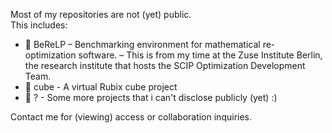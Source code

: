 <!--
**David-van-der-Linden/david-van-der-linden** is a ✨ _special_ ✨ repository because its `README.md` (this file) appears on your GitHub profile.

Here are some ideas to get you started:

- 🔭 I’m currently working on ...
- 🌱 I’m currently learning ...
- 👯 I’m looking to collaborate on ...
- 🤔 I’m looking for help with ...
- 💬 Ask me about ...
- 📫 How to reach me: ...
- 😄 Pronouns: ...
- ⚡ Fun fact: ...
-->
<!--
### ⚠️ Private Work in Progress
-->

Most of my repositories are not (yet) public.  
This includes:
- 🧪 BeReLP – Benchmarking environment for mathematical re-optimization software.
    – This is from my time at the Zuse Institute Berlin, the research institute that hosts the SCIP Optimization Development Team.
- 🧊 cube - A virtual Rubix cube project 
- 🤫 ? - Some more projects that i can't disclose publicly (yet) :)

Contact me for (viewing) access or collaboration inquiries.
